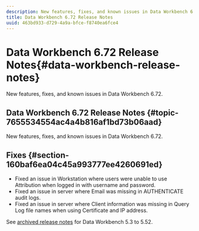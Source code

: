 ```yaml
---
description: New features, fixes, and known issues in Data Workbench 6.72.
title: Data Workbench 6.72 Release Notes
uuid: 463bd933-d729-4a9a-bfce-f8740ea6fce4
---
```


# Data Workbench 6.72 Release Notes{#data-workbench-release-notes}

New features, fixes, and known issues in Data Workbench 6.72.

## Data Workbench 6.72 Release Notes {#topic-7655534554ac4a4b816af1bd73b06aad}

New features, fixes, and known issues in Data Workbench 6.72.

## Fixes {#section-160baf6ea04c45a993777ee4260691ed}

* Fixed an issue in Workstation where users were unable to use Attribution when logged in with username and password. 
* Fixed an issue in server where Email was missing in AUTHENTICATE audit logs. 
* Fixed an issue in server where Client information was missing in Query Log file names when using Certificate and IP address.

See [archived release notes](https://marketing.adobe.com/resources/help/en_US/insight/insight_release_notes_prev.pdf) for Data Workbench 5.3 to 5.52. 
